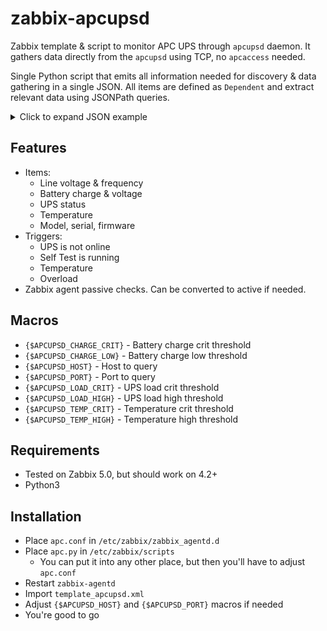 # zabbix-apcupsd

Zabbix template & script to monitor APC UPS through `apcupsd` daemon.
It gathers data directly from the `apcupsd` using TCP, no `apcaccess` needed.

Single Python script that emits all information needed for discovery & data gathering in a single JSON.
All items are defined as `Dependent` and extract relevant data using JSONPath queries.

<details>
    <summary>Click to expand JSON example</summary>

```json
{
  "ALARMDEL": "No alarm",
  "APC": "001,047,1135",
  "BATTDATE": "2017-08-07",
  "BATTV": 13.6,
  "BCHARGE": 100.0,
  "CABLE": "USB Cable",
  "CUMONBATT": 30,
  "DATE": "2021-02-03 18:04:34 +0300",
  "DRIVER": "USB UPS Driver",
  "DSHUTD": 0,
  "DWAKE": 0,
  "END APC": "2021-02-03 18:04:34 +0300",
  "FIRMWARE": "817.v9.I USB FW:v9",
  "HITRANS": 256.0,
  "HOSTNAME": "foobar",
  "ITEMP": 29.2,
  "LASTSTEST": "2021-01-22 20:30:45 +0300",
  "LASTXFER": "Low line voltage",
  "LINEFREQ": 50.0,
  "LINEV": 218.0,
  "LOADPCT": 9.0,
  "LOTRANS": 196.0,
  "MANDATE": "2012-06-18",
  "MAXTIME": 0,
  "MBATTCHG": 5,
  "MINTIMEL": 180,
  "MODEL": "Back-UPS CS 650",
  "NOMBATTV": 12.0,
  "NOMINV": 230,
  "NOMOUTV": 230,
  "NOMPOWER": 400,
  "NUMXFERS": 4,
  "OUTPUTV": 230.0,
  "RETPCT": 0.0,
  "SELFTEST": "NO",
  "SENSE": "High",
  "SERIALNO": "4B1225P01343",
  "STARTTIME": "2021-01-21 21:20:13 +0300",
  "STATFLAG": "0x05000008",
  "STATUS": "ONLINE",
  "STESTI": "None",
  "TIMELEFT": 1950.0,
  "TONBATT": 0,
  "UPSMODE": "Stand Alone",
  "UPSNAME": "apc",
  "VERSION": "3.14.14 (31 May 2016) debian",
  "XOFFBATT": "2021-02-03 12:40:22 +0300",
  "XONBATT": "2021-02-03 12:40:04 +0300"
}
```

</details>

## Features

- Items:
  - Line voltage & frequency
  - Battery charge & voltage
  - UPS status
  - Temperature
  - Model, serial, firmware
- Triggers:
  - UPS is not online
  - Self Test is running
  - Temperature
  - Overload
- Zabbix agent passive checks. Can be converted to active if needed.

## Macros

- `{$APCUPSD_CHARGE_CRIT}` - Battery charge crit threshold
- `{$APCUPSD_CHARGE_LOW}` - Battery charge low threshold
- `{$APCUPSD_HOST}` - Host to query
- `{$APCUPSD_PORT}` - Port to query
- `{$APCUPSD_LOAD_CRIT}` - UPS load crit threshold
- `{$APCUPSD_LOAD_HIGH}` - UPS load high threshold
- `{$APCUPSD_TEMP_CRIT}` - Temperature crit threshold
- `{$APCUPSD_TEMP_HIGH}` - Temperature high threshold

## Requirements

- Tested on Zabbix 5.0, but should work on 4.2+
- Python3

## Installation

- Place `apc.conf` in `/etc/zabbix/zabbix_agentd.d`
- Place `apc.py` in `/etc/zabbix/scripts`
  - You can put it into any other place, but then you'll have to adjust `apc.conf`
- Restart `zabbix-agentd`
- Import `template_apcupsd.xml`
- Adjust `{$APCUPSD_HOST}` and `{$APCUPSD_PORT}` macros if needed
- You're good to go
